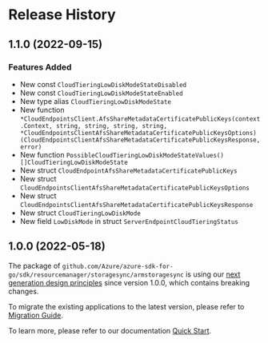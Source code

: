 # Release History

## 1.1.0 (2022-09-15)
### Features Added

- New const `CloudTieringLowDiskModeStateDisabled`
- New const `CloudTieringLowDiskModeStateEnabled`
- New type alias `CloudTieringLowDiskModeState`
- New function `*CloudEndpointsClient.AfsShareMetadataCertificatePublicKeys(context.Context, string, string, string, string, *CloudEndpointsClientAfsShareMetadataCertificatePublicKeysOptions) (CloudEndpointsClientAfsShareMetadataCertificatePublicKeysResponse, error)`
- New function `PossibleCloudTieringLowDiskModeStateValues() []CloudTieringLowDiskModeState`
- New struct `CloudEndpointAfsShareMetadataCertificatePublicKeys`
- New struct `CloudEndpointsClientAfsShareMetadataCertificatePublicKeysOptions`
- New struct `CloudEndpointsClientAfsShareMetadataCertificatePublicKeysResponse`
- New struct `CloudTieringLowDiskMode`
- New field `LowDiskMode` in struct `ServerEndpointCloudTieringStatus`


## 1.0.0 (2022-05-18)

The package of `github.com/Azure/azure-sdk-for-go/sdk/resourcemanager/storagesync/armstoragesync` is using our [next generation design principles](https://azure.github.io/azure-sdk/general_introduction.html) since version 1.0.0, which contains breaking changes.

To migrate the existing applications to the latest version, please refer to [Migration Guide](https://aka.ms/azsdk/go/mgmt/migration).

To learn more, please refer to our documentation [Quick Start](https://aka.ms/azsdk/go/mgmt).